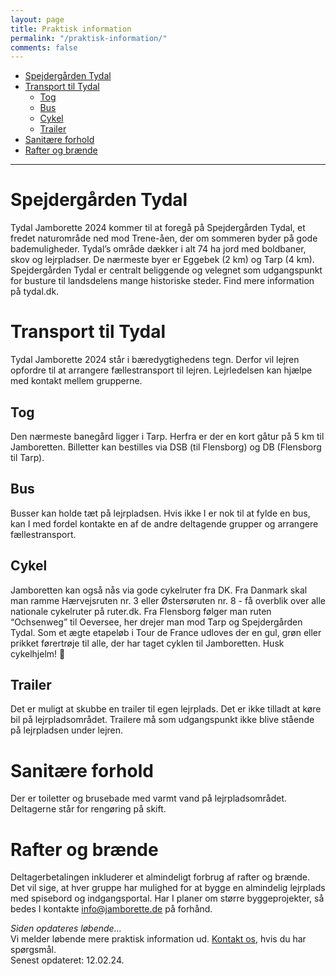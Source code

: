 ```yaml
---
layout: page
title: Praktisk information
permalink: "/praktisk-information/"
comments: false
---
```


- [Spejdergården Tydal](#spejdergården-tydal)
- [Transport til Tydal](#transport-til-tydal)
  - [Tog](#tog)
  - [Bus](#bus)
  - [Cykel](#cykel)
  - [Trailer](#trailer)
- [Sanitære forhold](#sanitære-forhold)
- [Rafter og brænde](#rafter-og-brænde)

---

# Spejdergården Tydal
Tydal Jamborette 2024 kommer til at foregå på Spejdergården Tydal, et fredet naturområde ned mod Trene-åen, der om sommeren byder på gode bademuligheder. Tydal’s område dækker i alt 74 ha jord med boldbaner, skov og lejrpladser.
De nærmeste byer er Eggebek (2 km) og Tarp (4 km). Spejdergården Tydal er centralt beliggende og velegnet som udgangspunkt for busture til landsdelens mange historiske steder.
Find mere information på tydal.dk.
# Transport til Tydal
Tydal Jamborette 2024 står i bæredygtighedens tegn. Derfor vil lejren opfordre til at arrangere fællestransport til lejren. Lejrledelsen kan hjælpe med kontakt mellem grupperne.
## Tog
Den nærmeste banegård ligger i Tarp. Herfra er der en kort gåtur på 5 km til Jamboretten. Billetter kan bestilles via DSB (til Flensborg) og DB (Flensborg til Tarp).
## Bus
Busser kan holde tæt på lejrpladsen. Hvis ikke I er nok til at fylde en bus, kan I med fordel kontakte en af de andre deltagende grupper og arrangere fællestransport.
## Cykel
Jamboretten kan også nås via gode cykelruter fra DK. Fra Danmark skal man ramme Hærvejsruten nr. 3 eller Østersøruten nr. 8 - få overblik over alle nationale cykelruter på ruter.dk. Fra Flensborg følger man ruten “Ochsenweg” til Oeversee, her drejer man mod Tarp og Spejdergården Tydal. Som et ægte etapeløb i Tour de France udloves der en gul, grøn eller prikket førertrøje til alle, der har taget cyklen til Jamboretten. Husk cykelhjelm! 🚴
## Trailer
Det er muligt at skubbe en trailer til egen lejrplads. Det er ikke tilladt at køre bil på lejrpladsområdet. Trailere må som udgangspunkt ikke blive stående på lejrpladsen under lejren.
# Sanitære forhold
Der er toiletter og brusebade med varmt vand på lejrpladsområdet. Deltagerne står for rengøring på skift.
# Rafter og brænde
Deltagerbetalingen inkluderer et almindeligt forbrug af rafter og brænde. Det vil sige, at hver gruppe har mulighed for at bygge en almindelig lejrplads med spisebord og indgangsportal. Har I planer om større byggeprojekter, så bedes I kontakte [info@jamborette.de](mailto:info@jamborette.de) på forhånd.

<div class="jumbotron mt-5">
<i>Siden opdateres løbende...</i>
<br>
Vi melder løbende mere praktisk information ud. <a href="/kontakt/">Kontakt os</a>, hvis du har spørgsmål.
<br>
Senest opdateret: 12.02.24.
</div>